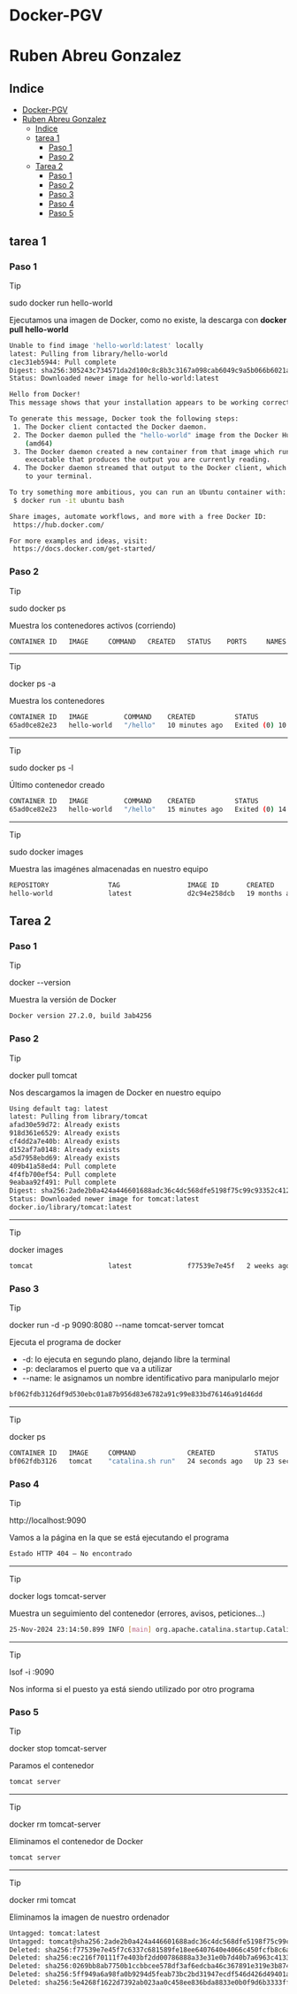 # Docker-PGV
# Ruben Abreu Gonzalez

## Indice
- [Docker-PGV](#docker-pgv)
- [Ruben Abreu Gonzalez](#ruben-abreu-gonzalez)
  - [Indice](#indice)
  - [tarea 1](#tarea-1)
    - [Paso 1](#paso-1)
    - [Paso 2](#paso-2)
  - [Tarea 2](#tarea-2)
    - [Paso 1](#paso-1-1)
    - [Paso 2](#paso-2-1)
    - [Paso 3](#paso-3)
    - [Paso 4](#paso-4)
    - [Paso 5](#paso-5)

## tarea 1
### Paso 1
> [!TIP] 
> sudo docker run hello-world

Ejecutamos una imagen de Docker, como no existe, la descarga con **docker pull hello-world**
```bash
Unable to find image 'hello-world:latest' locally
latest: Pulling from library/hello-world
c1ec31eb5944: Pull complete 
Digest: sha256:305243c734571da2d100c8c8b3c3167a098cab6049c9a5b066b6021a60fcb966
Status: Downloaded newer image for hello-world:latest

Hello from Docker!
This message shows that your installation appears to be working correctly.

To generate this message, Docker took the following steps:
 1. The Docker client contacted the Docker daemon.
 2. The Docker daemon pulled the "hello-world" image from the Docker Hub.
    (amd64)
 3. The Docker daemon created a new container from that image which runs the
    executable that produces the output you are currently reading.
 4. The Docker daemon streamed that output to the Docker client, which sent it
    to your terminal.

To try something more ambitious, you can run an Ubuntu container with:
 $ docker run -it ubuntu bash

Share images, automate workflows, and more with a free Docker ID:
 https://hub.docker.com/

For more examples and ideas, visit:
 https://docs.docker.com/get-started/
```

### Paso 2
> [!TIP] 
> sudo docker ps

Muestra los contenedores activos (corriendo)
```bash
CONTAINER ID   IMAGE     COMMAND   CREATED   STATUS    PORTS     NAMES
```
---
> [!TIP] 
> docker ps -a

Muestra los contenedores
```bash
CONTAINER ID   IMAGE         COMMAND    CREATED          STATUS                      PORTS     NAMES
65ad0ce82e23   hello-world   "/hello"   10 minutes ago   Exited (0) 10 minutes ago             strange_banach
```
---
>[!TIP] 
> sudo docker ps -l

Último contenedor creado
```bash
CONTAINER ID   IMAGE         COMMAND    CREATED          STATUS                      PORTS     NAMES
65ad0ce82e23   hello-world   "/hello"   15 minutes ago   Exited (0) 14 minutes ago             strange_banach
```
---
> [!TIP] 
> sudo docker images

Muestra las imagénes almacenadas en nuestro equipo
```bash
REPOSITORY               TAG                 IMAGE ID       CREATED         SIZE
hello-world              latest              d2c94e258dcb   19 months ago   13.3kB
```

## Tarea 2
### Paso 1
> [!TIP]
> docker --version

Muestra la versión de Docker
```bash
Docker version 27.2.0, build 3ab4256
```

### Paso 2
> [!TIP]
> docker pull tomcat

Nos descargamos la imagen de Docker en nuestro equipo
```bash
Using default tag: latest
latest: Pulling from library/tomcat
afad30e59d72: Already exists 
918d361e6529: Already exists 
cf4dd2a7e40b: Already exists 
d152af7a0148: Already exists 
a5d7958ebd69: Already exists 
409b41a58ed4: Pull complete 
4f4fb700ef54: Pull complete 
9eabaa92f491: Pull complete 
Digest: sha256:2ade2b0a424a446601688adc36c4dc568dfe5198f75c99c93352c412186ba3c9
Status: Downloaded newer image for tomcat:latest
docker.io/library/tomcat:latest
```
---
> [!TIP]
> docker images
```bash
tomcat                   latest              f77539e7e45f   2 weeks ago     467MB
```

### Paso 3
> [!TIP]
> docker run -d -p 9090:8080 --name tomcat-server tomcat

Ejecuta el programa de docker
- -d: lo ejecuta en segundo plano, dejando libre la terminal
- -p: declaramos el puerto que va a utilizar
- --name: le asignamos un nombre identificativo para manipularlo mejor 
```bash
bf062fdb3126df9d530ebc01a87b956d83e6782a91c99e833bd76146a91d46dd
```
---
> [!TIP]
> docker ps
```bash
CONTAINER ID   IMAGE     COMMAND             CREATED          STATUS          PORTS                                         NAMES
bf062fdb3126   tomcat    "catalina.sh run"   24 seconds ago   Up 23 seconds   0.0.0.0:9090->8080/tcp, [::]:9090->8080/tcp   tomcat-server
```

### Paso 4
> [!TIP]
> http://localhost:9090

Vamos a la página en la que se está ejecutando el programa
```bash
Estado HTTP 404 – No encontrado
```
---
> [!TIP]
> docker logs tomcat-server

Muestra un seguimiento del contenedor (errores, avisos, peticiones...)
```bash
25-Nov-2024 23:14:50.899 INFO [main] org.apache.catalina.startup.Catalina.start Server startup in [162] milliseconds
```
---
> [!TIP]
> lsof -i :9090

Nos informa si el puesto ya está siendo utilizado por otro programa

### Paso 5
> [!TIP]
> docker stop tomcat-server

Paramos el contenedor
```bash
tomcat server
```
---
> [!TIP]
> docker rm tomcat-server

Eliminamos el contenedor de Docker
```bash
tomcat server
```
---
> [!TIP]
> docker rmi tomcat

Eliminamos la imagen de nuestro ordenador
```bash
Untagged: tomcat:latest
Untagged: tomcat@sha256:2ade2b0a424a446601688adc36c4dc568dfe5198f75c99c93352c412186ba3c9
Deleted: sha256:f77539e7e45f7c6337c681589fe18ee6407640e4066c450fcfb8c6a4ba5575b2
Deleted: sha256:ec216f70111f7e403bf2dd00786888a33e31e0b7d40b7a6963c413312b916a72
Deleted: sha256:0269bb8ab7750b1ccbbcee578df3af6edcba46c367891e319e3b874366c91b2e
Deleted: sha256:5ff949a6a98fa0b9294d5feab73bc2bd31947ecdf546d426d49401a5a5d8b9f4
Deleted: sha256:5e4268f1622d7392ab023aa0c458ee836bda8833e0b0f9d6b3333fff071bb761
```